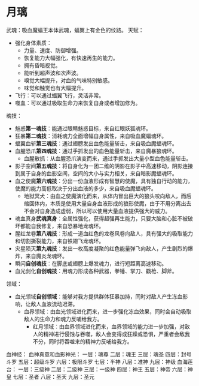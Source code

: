 # 月璃

武魂：吸血魔蝠王本体武魂，蝠翼上有金色的纹路。
天赋：
* 强化身体素质：
    * 力量、速度、防御增强。
    * 恢复能力大幅强化，有快速再生的能力。
    * 拥有昏暗视觉。
    * 能听到超声波和次声波。
    * 嗅觉大幅提升，对血的气味特别敏感。
    * 味觉和触觉也有大幅提升。
* 飞行：可以通过蝠翼飞行，灵活非常。
* 噬血：可以通过吸取生命力来恢复自身或者增加修为。

魂技：
* 魅惑**第一魂技**：能通过眼睛魅惑目标，来自红眼妖狐魂环。
* 狂暴**第二魂技**：消耗魂力全面增幅自身属性，来自吸血魔蝠魂环。
* 蝠翼血斩**第三魂技**：通过翅膀发出血色能量斩击，来自吸血魔蝠魂环。
* 血腥恐爪**第四魂技**：通过手抓发出的血色能量斩击，来自魔暴狼魂环。
    * 血腥散抓：从血腥恐爪演变而来，通过手抓发出大量小型血色能量斩击。
* 影子空间**第五魂技**：将自身化为一团二维的阴影在影子中高速移动，阴影连接到属于自身的血影空间，空间的大小与实力相关，来自暗影魔蝠魂环。
* 血之使魔**第六魂技**：分出一份血液形成有智慧的使魔，具有独自行动的能力，使魔的能力高低取决于分出血液的多少，来自吸血魔蝠魂环。
    * 地狱冥犬：由血之使魔演化而来，从体内冒出巨大的狼头咬向敌人，而后缩回体内，本质是使用大量自身血液形成的狼形使魔，由于不用分离出去不会对自身造成虚弱，所以可以使用大量血液提供强大的威力。
* 魂血真身**武魂真身**：全属性强化，获得超强再生能力，只要大脑和心脏不被破坏都能自我修复，来自恐暴地龙魂环。
* 腥红龙卷**第八魂技**：形成一道血红色的龙卷风卷向敌人，具有强大的吸取能力和切割撕裂能力，来自铁翅飞龙魂环。
* 灾星陨灭**第九魂技**：发出一枚高度凝聚的红色能量弹飞向敌人，产生剧烈的爆炸，来自魔炎龙魂环。
* 瞬闪**自创魂技**：在脚底或翅膀上爆发魂力，进行短距离高速移动。
* 血光剑化**自创魂技**：用魂力形成各种武器，拳锤、掌刀、戳枪、脚斧。

领域：
* 血光领域**自创领域**：能够对我方提供群体狂暴加持，同时对敌人产生冻血影响，让敌人血液流动迟滞。
    * 血界领域：由血光领域进化而来，进一步强化冻血效果，同时会自动吸取敌人的生命力和魂力反哺给我方。
        * 红月领域：由血界领域进化而来，血界领域的能力进一步加强，对敌人的精神进行侵蚀与吞噬，敌人会变得或狂躁或恐惧，严重者会敌我不分，同时将吞噬来的精神力反哺给我方。

血神经：
血神真意和血影神光：
    一层：魂尊
    二层：魂王
    三层：魂圣
    四层：封号斗罗
    五层：超级斗罗
    六层：极限斗罗
    七层：半神
    八层：准神
    九层：神级
血海莲台：
    一层：三级神
    二层：二级神
    三层：一级神
    四层：神王
    五层：神帝
    六层：神皇
    七层：圣者
    八层：圣天
    九层：圣元